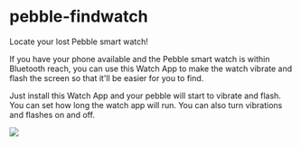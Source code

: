 pebble-findwatch
================

Locate your lost Pebble smart watch!

If you have your phone available and the Pebble smart watch is within
Bluetooth reach, you can use this Watch App to make the watch vibrate
and flash the screen so that it'll be easier for you to find.

Just install this Watch App and your pebble will start to vibrate and
flash. You can set how long the watch app will run. You can also turn
vibrations and flashes on and off.

<a href="http://pblweb.com/appstore/52ed0fe86ccd08de6200004d" title="Find Watch on the Pebble appstore">
  <img src="/badge/52ed0fe86ccd08de6200004d/white/medium/" />
</a>
